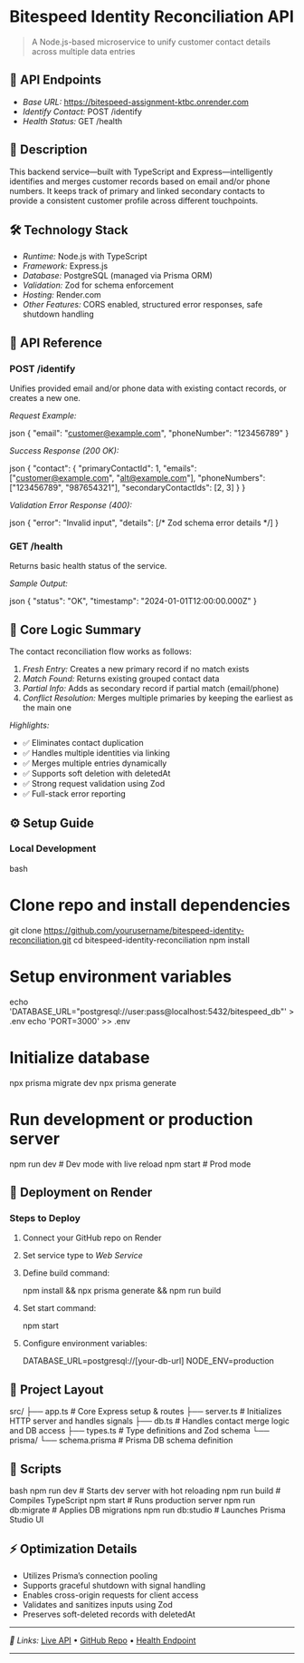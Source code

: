 # Bitespeed Identity Reconciliation API

> A Node.js-based microservice to unify customer contact details across multiple data entries

## 🚀 API Endpoints

* *Base URL:* https://bitespeed-assignment-ktbc.onrender.com
* *Identify Contact:* POST /identify
* *Health Status:* GET /health

## 📖 Description

This backend service—built with TypeScript and Express—intelligently identifies and merges customer records based on email and/or phone numbers. It keeps track of primary and linked secondary contacts to provide a consistent customer profile across different touchpoints.

## 🛠 Technology Stack

* *Runtime:* Node.js with TypeScript
* *Framework:* Express.js
* *Database:* PostgreSQL (managed via Prisma ORM)
* *Validation:* Zod for schema enforcement
* *Hosting:* Render.com
* *Other Features:* CORS enabled, structured error responses, safe shutdown handling

## 📡 API Reference

### POST /identify

Unifies provided email and/or phone data with existing contact records, or creates a new one.

*Request Example:*

json
{
  "email": "customer@example.com",
  "phoneNumber": "123456789"
}


*Success Response (200 OK):*

json
{
  "contact": {
    "primaryContactId": 1,
    "emails": ["customer@example.com", "alt@example.com"],
    "phoneNumbers": ["123456789", "987654321"],
    "secondaryContactIds": [2, 3]
  }
}


*Validation Error Response (400):*

json
{
  "error": "Invalid input",
  "details": [/* Zod schema error details */]
}


### GET /health

Returns basic health status of the service.

*Sample Output:*

json
{
  "status": "OK",
  "timestamp": "2024-01-01T12:00:00.000Z"
}


## 🧠 Core Logic Summary

The contact reconciliation flow works as follows:

1. *Fresh Entry:* Creates a new primary record if no match exists
2. *Match Found:* Returns existing grouped contact data
3. *Partial Info:* Adds as secondary record if partial match (email/phone)
4. *Conflict Resolution:* Merges multiple primaries by keeping the earliest as the main one

*Highlights:*

* ✅ Eliminates contact duplication
* ✅ Handles multiple identities via linking
* ✅ Merges multiple entries dynamically
* ✅ Supports soft deletion with deletedAt
* ✅ Strong request validation using Zod
* ✅ Full-stack error reporting

## ⚙ Setup Guide

### Local Development

bash
# Clone repo and install dependencies
git clone https://github.com/yourusername/bitespeed-identity-reconciliation.git
cd bitespeed-identity-reconciliation
npm install

# Setup environment variables
echo 'DATABASE_URL="postgresql://user:pass@localhost:5432/bitespeed_db"' > .env
echo 'PORT=3000' >> .env

# Initialize database
npx prisma migrate dev
npx prisma generate

# Run development or production server
npm run dev    # Dev mode with live reload
npm start      # Prod mode


## 🚀 Deployment on Render

### Steps to Deploy

1. Connect your GitHub repo on Render
2. Set service type to *Web Service*
3. Define build command:

   
   npm install && npx prisma generate && npm run build
   
4. Set start command:

   
   npm start
   
5. Configure environment variables:

   
   DATABASE_URL=postgresql://[your-db-url]
   NODE_ENV=production
   

## 📁 Project Layout


src/
├── app.ts        # Core Express setup & routes
├── server.ts     # Initializes HTTP server and handles signals
├── db.ts         # Handles contact merge logic and DB access
├── types.ts      # Type definitions and Zod schema
└── prisma/
    └── schema.prisma  # Prisma DB schema definition


## 🧪 Scripts

bash
npm run dev         # Starts dev server with hot reloading
npm run build       # Compiles TypeScript
npm start           # Runs production server
npm run db:migrate  # Applies DB migrations
npm run db:studio   # Launches Prisma Studio UI


## ⚡ Optimization Details

* Utilizes Prisma’s connection pooling
* Supports graceful shutdown with signal handling
* Enables cross-origin requests for client access
* Validates and sanitizes inputs using Zod
* Preserves soft-deleted records with deletedAt

---

*🔗 Links:* [Live API](https://bitespeed-assignment-ktbc.onrender.com/identify) • [GitHub Repo](https://github.com/nakulkush/bitespeed-assignment) • [Health Endpoint](https://bitespeed-assignment-ktbc.onrender.com/health)

---

